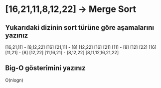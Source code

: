 # [16,21,11,8,12,22] -> Merge Sort

## Yukarıdaki dizinin sort türüne göre aşamalarını yazınız

[16,21,11]  -  [8,12,22]
[16]  [21,11]  -  [8]  [12,22]
[16]  [21]  [11]  -  [8]  [12]  [22]
[16]  [11,21]  -  [8]  [12,22]
[11,16,21]  -  [8,12,22]
[8,11,12,16,21,22]

## Big-O gösterimini yazınız

O(nlogn)
